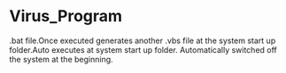 Virus_Program
=============

.bat file.Once executed generates  another .vbs file at the system start up folder.Auto executes at system start up folder. Automatically switched off the system at the beginning.
